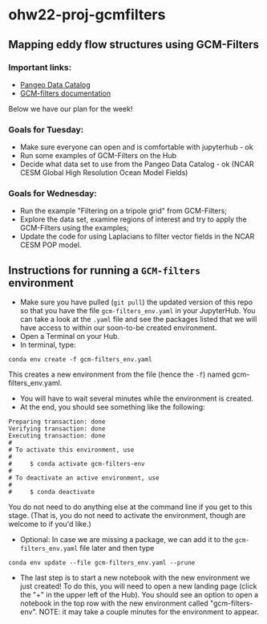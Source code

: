 # ohw22-proj-gcmfilters
## Mapping eddy flow structures using GCM-Filters

### Important links: 

- [Pangeo Data Catalog](https://catalog.pangeo.io/browse/master/ocean/)
- [GCM-filters documentation](https://gcm-filters.readthedocs.io/en/latest/index.html)

Below we have our plan for the week!

### Goals for Tuesday:
  - Make sure everyone can open and is comfortable with jupyterhub - ok
  - Run some examples of GCM-Filters on the Hub 
  - Decide what data set to use from the Pangeo Data Catalog - ok (NCAR CESM Global High Resolution Ocean Model Fields)

### Goals for Wednesday: 
- Run the example "Filtering on a tripole grid" from GCM-Filters; 
- Explore the data set, examine regions of interest and try to apply the GCM-Filters using the examples;
 - Update the code for using Laplacians to filter vector fields in the NCAR CESM POP model.

## Instructions for running a `GCM-filters` environment

- Make sure you have pulled (`git pull`) the updated version of this repo so that you have the file `gcm-filters_env.yaml` in your JupyterHub. You can take a look at the `.yaml` file and see the packages listed that we will have access to within our soon-to-be created environment.
- Open a Terminal on your Hub.
- In terminal, type:

```
conda env create -f gcm-filters_env.yaml
```
This creates a new environment from the file (hence the `-f`) named gcm-filters_env.yaml.
- You will have to wait several minutes while the environment is created.
- At the end, you should see something like the following:

```
Preparing transaction: done
Verifying transaction: done
Executing transaction: done
#
# To activate this environment, use
#
#     $ conda activate gcm-filters-env
#
# To deactivate an active environment, use
#
#     $ conda deactivate
```
You do not need to do anything else at the command line if you get to this stage. (That is, you do not need to activate the environment, though are welcome to if you'd like.)
- Optional: In case we are missing a package, we can add it to the `gcm-filters_env.yaml` file later and then type
```
conda env update --file gcm-filters_env.yaml --prune
```
- The last step is to start a new notebook with the new environment we just created! To do this, you will need to open a new landing page (click the "+" in the upper left of the Hub). You should see an option to open a notebook in the top row with the new environment called "gcm-filters-env". NOTE: it may take a couple minutes for the environment to appear.


